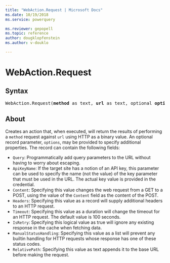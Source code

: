 ```yaml
---
title: "WebAction.Request | Microsoft Docs"
ms.date: 10/19/2018
ms.service: powerquery

ms.reviewer: gepopell
ms.topic: reference
author: dougklopfenstein
ms.author: v-douklo

---
```

# WebAction.Request

## Syntax

<pre>
WebAction.Request(<b>method</b> as text, <b>url</b> as text, optional <b>options</b> as nullable record) as action
</pre>
  
## About  
Creates an action that, when executed, will return the results of performing a `method` request against `url` using HTTP as a binary value. An optional record parameter, `options`, may be provided to specify additional properties. The record can contain the following fields: <ul> <li>`Query`: Programmatically add query parameters to the URL without having to worry about escaping. </li> <li>`ApiKeyName`: If the target site has a notion of an API key, this parameter can be used to specify the name (not the value) of the key parameter that must be used in the URL. The actual key value is provided in the credential.</li> <li>`Content`: Specifying this value changes the web request from a GET to a POST, using the value of the `Content` field as the content of the POST.</li> <li>`Headers`: Specifying this value as a record will supply additional headers to an HTTP request.</li> <li>`Timeout`: Specifying this value as a duration will change the timeout for an HTTP request. The default value is 100 seconds.</li> <li>`IsRetry`: Specifying this logical value as true will ignore any existing response in the cache when fetching data.</li> <li>`ManualStatusHandling`: Specifying this value as a list will prevent any builtin handling for HTTP requests whose response has one of these status codes.</li> <li>`RelativePath`: Specifying this value as text appends it to the base URL before making the request.</li> </ul> 
